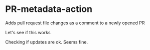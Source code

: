 # PR-metadata-action
Adds pull request file changes as a comment to a newly opened PR

Let's see if this works

Checking if updates are ok. Seems fine.
